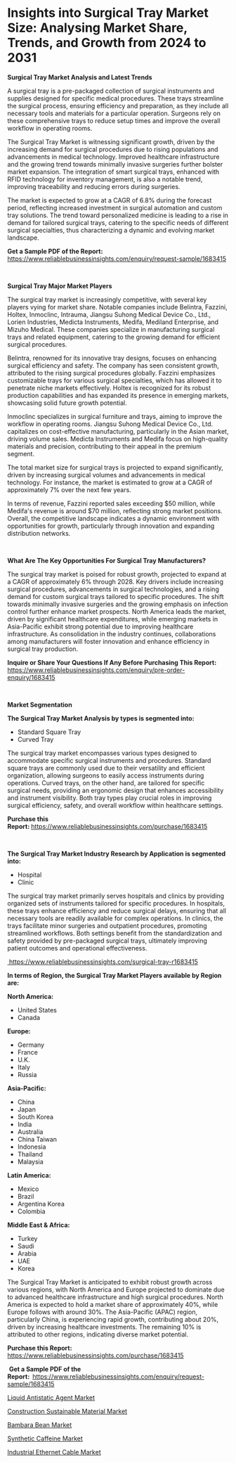 <p><h1>Insights into Surgical Tray Market Size: Analysing Market Share, Trends, and Growth from 2024 to 2031</h1></p><p><strong>Surgical Tray Market Analysis and Latest Trends</strong></p>
<p><p>A surgical tray is a pre-packaged collection of surgical instruments and supplies designed for specific medical procedures. These trays streamline the surgical process, ensuring efficiency and preparation, as they include all necessary tools and materials for a particular operation. Surgeons rely on these comprehensive trays to reduce setup times and improve the overall workflow in operating rooms.</p><p>The Surgical Tray Market is witnessing significant growth, driven by the increasing demand for surgical procedures due to rising populations and advancements in medical technology. Improved healthcare infrastructure and the growing trend towards minimally invasive surgeries further bolster market expansion. The integration of smart surgical trays, enhanced with RFID technology for inventory management, is also a notable trend, improving traceability and reducing errors during surgeries.</p><p>The market is expected to grow at a CAGR of 6.8% during the forecast period, reflecting increased investment in surgical automation and custom tray solutions. The trend toward personalized medicine is leading to a rise in demand for tailored surgical trays, catering to the specific needs of different surgical specialties, thus characterizing a dynamic and evolving market landscape.</p></p>
<p><strong>Get a Sample PDF of the Report:&nbsp;</strong> <a href="https://www.reliablebusinessinsights.com/enquiry/request-sample/1683415?utm_campaign=1109&utm_medium=2&utm_source=Github&utm_content=ia&utm_term=15102024&utm_id=surgical-tray">https://www.reliablebusinessinsights.com/enquiry/request-sample/1683415</a></p>
<p>&nbsp;</p>
<p><strong>Surgical Tray Major Market Players</strong></p>
<p><p>The surgical tray market is increasingly competitive, with several key players vying for market share. Notable companies include Belintra, Fazzini, Holtex, Inmoclinc, Intrauma, Jiangsu Suhong Medical Device Co., Ltd., Lorien Industries, Medicta Instruments, Medifa, Mediland Enterprise, and Mizuho Medical. These companies specialize in manufacturing surgical trays and related equipment, catering to the growing demand for efficient surgical procedures.</p><p>Belintra, renowned for its innovative tray designs, focuses on enhancing surgical efficiency and safety. The company has seen consistent growth, attributed to the rising surgical procedures globally. Fazzini emphasizes customizable trays for various surgical specialties, which has allowed it to penetrate niche markets effectively. Holtex is recognized for its robust production capabilities and has expanded its presence in emerging markets, showcasing solid future growth potential.</p><p>Inmoclinc specializes in surgical furniture and trays, aiming to improve the workflow in operating rooms. Jiangsu Suhong Medical Device Co., Ltd. capitalizes on cost-effective manufacturing, particularly in the Asian market, driving volume sales. Medicta Instruments and Medifa focus on high-quality materials and precision, contributing to their appeal in the premium segment.</p><p>The total market size for surgical trays is projected to expand significantly, driven by increasing surgical volumes and advancements in medical technology. For instance, the market is estimated to grow at a CAGR of approximately 7% over the next few years.</p><p>In terms of revenue, Fazzini reported sales exceeding $50 million, while Medifa's revenue is around $70 million, reflecting strong market positions. Overall, the competitive landscape indicates a dynamic environment with opportunities for growth, particularly through innovation and expanding distribution networks.</p></p>
<p>&nbsp;</p>
<p><strong>What Are The Key Opportunities For Surgical Tray Manufacturers?</strong></p>
<p><p>The surgical tray market is poised for robust growth, projected to expand at a CAGR of approximately 6% through 2028. Key drivers include increasing surgical procedures, advancements in surgical technologies, and a rising demand for custom surgical trays tailored to specific procedures. The shift towards minimally invasive surgeries and the growing emphasis on infection control further enhance market prospects. North America leads the market, driven by significant healthcare expenditures, while emerging markets in Asia-Pacific exhibit strong potential due to improving healthcare infrastructure. As consolidation in the industry continues, collaborations among manufacturers will foster innovation and enhance efficiency in surgical tray production.</p></p>
<p><strong>Inquire or Share Your Questions If Any Before Purchasing This Report:</strong> <a href="https://www.reliablebusinessinsights.com/enquiry/pre-order-enquiry/1683415?utm_campaign=1109&utm_medium=2&utm_source=Github&utm_content=ia&utm_term=15102024&utm_id=surgical-tray">https://www.reliablebusinessinsights.com/enquiry/pre-order-enquiry/1683415</a></p>
<p>&nbsp;</p>
<p><strong>Market Segmentation</strong></p>
<p><strong>The Surgical Tray Market Analysis by types is segmented into:</strong></p>
<p><ul><li>Standard Square Tray</li><li>Curved Tray</li></ul></p>
<p><p>The surgical tray market encompasses various types designed to accommodate specific surgical instruments and procedures. Standard square trays are commonly used due to their versatility and efficient organization, allowing surgeons to easily access instruments during operations. Curved trays, on the other hand, are tailored for specific surgical needs, providing an ergonomic design that enhances accessibility and instrument visibility. Both tray types play crucial roles in improving surgical efficiency, safety, and overall workflow within healthcare settings.</p></p>
<p><strong>Purchase this Report:&nbsp;</strong><a href="https://www.reliablebusinessinsights.com/purchase/1683415?utm_campaign=1109&utm_medium=2&utm_source=Github&utm_content=ia&utm_term=15102024&utm_id=surgical-tray">https://www.reliablebusinessinsights.com/purchase/1683415</a></p>
<p>&nbsp;</p>
<p><strong>The Surgical Tray Market Industry Research by Application is segmented into:</strong></p>
<p><ul><li>Hospital</li><li>Clinic</li></ul></p>
<p><p>The surgical tray market primarily serves hospitals and clinics by providing organized sets of instruments tailored for specific procedures. In hospitals, these trays enhance efficiency and reduce surgical delays, ensuring that all necessary tools are readily available for complex operations. In clinics, the trays facilitate minor surgeries and outpatient procedures, promoting streamlined workflows. Both settings benefit from the standardization and safety provided by pre-packaged surgical trays, ultimately improving patient outcomes and operational effectiveness.</p></p>
<p><a href="https://www.reliablebusinessinsights.com/surgical-tray-r1683415?utm_campaign=1109&utm_medium=2&utm_source=Github&utm_content=ia&utm_term=15102024&utm_id=surgical-tray">&nbsp;https://www.reliablebusinessinsights.com/surgical-tray-r1683415</a></p>
<p><strong>In terms of Region, the Surgical Tray Market Players available by Region are:</strong></p>
<p>
    <p> <strong> North America: </strong>
        <ul>
            <li>United States</li>
            <li>Canada</li>
        </ul>
        </p> 
    <p> <strong> Europe: </strong>
        <ul>
            <li>Germany</li>
            <li>France</li>
            <li>U.K.</li>
            <li>Italy</li>
            <li>Russia</li>
        </ul>
        </p> 
    <p> <strong> Asia-Pacific: </strong>
        <ul>
            <li>China</li>
            <li>Japan</li>
            <li>South Korea</li>
            <li>India</li>
            <li>Australia</li>
            <li>China Taiwan</li>
            <li>Indonesia</li>
            <li>Thailand</li>
            <li>Malaysia</li>
        </ul>
        </p> 
    <p> <strong> Latin America: </strong>
        <ul>
            <li>Mexico</li>
            <li>Brazil</li>
            <li>Argentina Korea</li>
            <li>Colombia</li>
        </ul>
        </p> 
    <p> <strong> Middle East & Africa: </strong>
        <ul>
            <li>Turkey</li>
            <li>Saudi</li>
            <li>Arabia</li>
            <li>UAE</li>
            <li>Korea</li>
        </ul>
    </p>
    </p>
<p><p>The Surgical Tray Market is anticipated to exhibit robust growth across various regions, with North America and Europe projected to dominate due to advanced healthcare infrastructure and high surgical procedures. North America is expected to hold a market share of approximately 40%, while Europe follows with around 30%. The Asia-Pacific (APAC) region, particularly China, is experiencing rapid growth, contributing about 20%, driven by increasing healthcare investments. The remaining 10% is attributed to other regions, indicating diverse market potential.</p></p>
<p><strong>Purchase this Report: </strong><a href="https://www.reliablebusinessinsights.com/purchase/1683415?utm_campaign=1109&utm_medium=2&utm_source=Github&utm_content=ia&utm_term=15102024&utm_id=surgical-tray">https://www.reliablebusinessinsights.com/purchase/1683415</a></p>
<p>&nbsp;<strong>Get a Sample PDF of the Report:&nbsp;&nbsp;</strong><a href="https://www.reliablebusinessinsights.com/enquiry/request-sample/1683415?utm_campaign=1109&utm_medium=2&utm_source=Github&utm_content=ia&utm_term=15102024&utm_id=surgical-tray">https://www.reliablebusinessinsights.com/enquiry/request-sample/1683415</a></p>
<p><strong></strong></p>
<p><p><a href="https://www.linkedin.com/pulse/unveiling-market-trends-global-liquid-antistatic-agent-growth-viszf?trk=public_post_embed_feed-article-content&utm_campaign=1109&utm_medium=2&utm_source=Github&utm_content=ia&utm_term=15102024&utm_id=surgical-tray">Liquid Antistatic Agent Market</a></p><p><a href="https://www.linkedin.com/pulse/global-construction-sustainable-material-industry-research-report-cwfof?trk=public_post_embed_feed-article-content&utm_campaign=1109&utm_medium=2&utm_source=Github&utm_content=ia&utm_term=15102024&utm_id=surgical-tray">Construction Sustainable Material Market</a></p><p><a href="https://github.com/cliffxbwergin/Market-Research-Report-List-1/blob/main/bambara-bean-market.md?utm_campaign=1109&utm_medium=2&utm_source=Github&utm_content=ia&utm_term=15102024&utm_id=surgical-tray">Bambara Bean Market</a></p><p><a href="https://www.linkedin.com/pulse/synthetic-caffeine-market-dynamics-application-types-emerging-hu1zf?trk=public_post_embed_feed-article-content&utm_campaign=1109&utm_medium=2&utm_source=Github&utm_content=ia&utm_term=15102024&utm_id=surgical-tray">Synthetic Caffeine Market</a></p><p><a href="https://github.com/DRIVERKAPAUL/Market-Research-Report-List-1/blob/main/industrial-ethernet-cable-market.md?utm_campaign=1109&utm_medium=2&utm_source=Github&utm_content=ia&utm_term=15102024&utm_id=surgical-tray">Industrial Ethernet Cable Market</a></p></p>